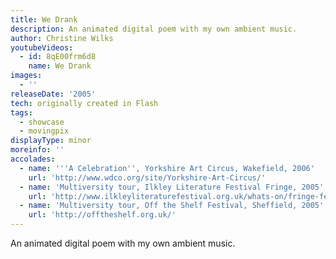 ```yaml
---
title: We Drank
description: An animated digital poem with my own ambient music.
author: Christine Wilks
youtubeVideos:
  - id: 8qE00frm6d8
    name: We Drank
images:
  - ''
releaseDate: '2005'
tech: originally created in Flash
tags:
  - showcase
  - movingpix
displayType: minor
moreinfo: ''
accolades:
  - name: '''A Celebration'', Yorkshire Art Circus, Wakefield, 2006'
    url: 'http://www.wdco.org/site/Yorkshire-Art-Circus/'
  - name: 'Multiversity tour, Ilkley Literature Festival Fringe, 2005'
    url: 'http://www.ilkleyliteraturefestival.org.uk/whats-on/fringe-festival'
  - name: 'Multiversity tour, Off the Shelf Festival, Sheffield, 2005'
    url: 'http://offtheshelf.org.uk/'
---
```


An animated digital poem with my own ambient music.

